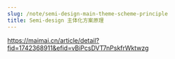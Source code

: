 ```yaml
---
slug: /note/semi-design-main-theme-scheme-principle
title: Semi-design 主体化方案原理
---
```

https://maimai.cn/article/detail?fid=1742368911&efid=vBiPcsDVT7nPskfrWktwzg
